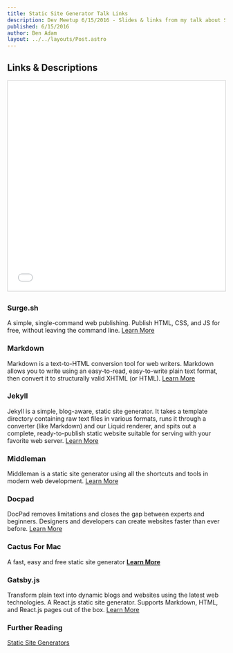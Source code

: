 ```yaml
---
title: Static Site Generator Talk Links
description: Dev Meetup 6/15/2016 - Slides & links from my talk about Static Site Generators.
published: 6/15/2016
author: Ben Adam
layout: ../../layouts/Post.astro
---
```


## Links & Descriptions

<iframe src="//www.slideshare.net/slideshow/embed_code/key/CV1hZBHTeNpIQD" width="100%" height="485" frameborder="0" marginwidth="0" marginheight="0" scrolling="no" style="border:1px solid #CCC; border-width:1px; margin-bottom:5px; max-width: 100%;" allowfullscreen> </iframe>

<div class='mb-12' />

### Surge.sh

A simple, single-command web publishing. Publish HTML, CSS, and JS for free, without leaving the command line.
[Learn More](http://surge.sh "Surge")

### Markdown

Markdown is a text-to-HTML conversion tool for web writers. Markdown allows you to write using an easy-to-read, easy-to-write plain text format, then convert it to structurally valid XHTML (or HTML).
[Learn More](https://daringfireball.net/projects/markdown/ "Markdown")

### Jekyll

Jekyll is a simple, blog-aware, static site generator. It takes a template directory containing raw text files in various formats, runs it through a converter (like Markdown) and our Liquid renderer, and spits out a complete, ready-to-publish static website suitable for serving with your favorite web server.
[Learn More](https://jekyllrb.com/ "Jekyll")

### Middleman

Middleman is a static site generator using all the shortcuts and tools in modern web development.
[Learn More](https://middlemanapp.com/ "Middleman")

### Docpad

DocPad removes limitations and closes the gap between experts and beginners. Designers and developers can create websites faster than ever before.
[Learn More](http://docpad.org "Docpad")

### Cactus For Mac

A fast, easy and free static site generator
**[Learn More](http://cactusformac.com/ "Cactus For Mac")**

### Gatsby.js

Transform plain text into dynamic blogs and websites using the latest web technologies. A React.js static site generator. Supports Markdown, HTML, and React.js pages out of the box.
[Learn More](https://github.com/gatsbyjs/gatsby "Gatsby")

### Further Reading

[Static Site Generators](https://davidwalsh.name/introduction-static-site-generators "SSG")
